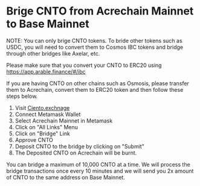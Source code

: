 # Brige CNTO from Acrechain Mainnet to Base Mainnet

NOTE: You can only brige CNTO tokens. To bride other tokens such as USDC, you will need to convert them to Cosmos IBC tokens and bridge through other bridges like Axelar, etc.

Please make sure that you convert your CNTO to ERC20 using https://app.arable.finance/#/ibc

If you are having CNTO on other chains such as Osmosis, please transfer them to Acrechain, convert them to ERC20 token and then follow these steps below.

1. Visit [Ciento.exchnage](https://ciento.exchange/)
2. Connect Metamask Wallet
3. Select Acrechain Mainnet in Metamask
4. Click on "All Links" Menu
5. Click on "Bridge" Link
6. Approve CNTO
7. Deposit CNTO to the bridge by clicking on "Submit"
8. The Deposited CNTO on Acrechain will be burnt.

You can bridge a maximum of 10,000 CNTO at a time. We will process the bridge transactions once every 10 minutes and we will send you 2x amount of CNTO to the same address on Base Mainnet.

